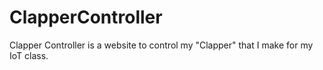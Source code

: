 # ClapperController
Clapper Controller is a website to control my "Clapper" that I make for my IoT class.
